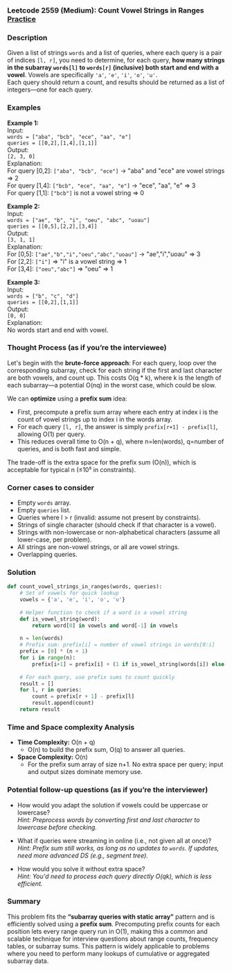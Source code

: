 ### Leetcode 2559 (Medium): Count Vowel Strings in Ranges [Practice](https://leetcode.com/problems/count-vowel-strings-in-ranges)

### Description  
Given a list of strings `words` and a list of queries, where each query is a pair of indices `[l, r]`, you need to determine, for each query, **how many strings in the subarray `words[l]` to `words[r]` (inclusive) both start and end with a vowel**. Vowels are specifically `'a'`, `'e'`, `'i'`, `'o'`, `'u'`.  
Each query should return a count, and results should be returned as a list of integers—one for each query.

### Examples  

**Example 1:**  
Input:  
`words = ["aba", "bcb", "ece", "aa", "e"]`  
`queries = [[0,2],[1,4],[1,1]]`  
Output:  
`[2, 3, 0]`  
Explanation:  
For query [0,2]: `["aba", "bcb", "ece"]` → "aba" and "ece" are vowel strings ⇒ 2  
For query [1,4]: `["bcb", "ece", "aa", "e"]` → "ece", "aa", "e" ⇒ 3  
For query [1,1]: `["bcb"]` is not a vowel string ⇒ 0

**Example 2:**  
Input:  
`words = ["ae", "b", "i", "oeu", "abc", "uoau"]`  
`queries = [[0,5],[2,2],[3,4]]`  
Output:  
`[3, 1, 1]`  
Explanation:  
For [0,5]: `["ae","b","i","oeu","abc","uoau"]` → "ae","i","uoau" ⇒ 3  
For [2,2]: `["i"]` ⇒ "i" is a vowel string ⇒ 1  
For [3,4]: `["oeu","abc"]` ⇒ "oeu" ⇒ 1

**Example 3:**  
Input:  
`words = ["b", "c", "d"]`  
`queries = [[0,2],[1,1]]`  
Output:  
`[0, 0]`  
Explanation:  
No words start and end with vowel.

### Thought Process (as if you’re the interviewee)  
Let's begin with the **brute-force approach**: For each query, loop over the corresponding subarray, check for each string if the first and last character are both vowels, and count up. This costs O(q \* k), where k is the length of each subarray—a potential O(nq) in the worst case, which could be slow.

We can **optimize** using a **prefix sum** idea:
- First, precompute a prefix sum array where each entry at index i is the count of vowel strings up to index i in the words array.
- For each query `[l, r]`, the answer is simply `prefix[r+1] - prefix[l]`, allowing O(1) per query.
- This reduces overall time to O(n + q), where n=len(words), q=number of queries, and is both fast and simple.

The trade-off is the extra space for the prefix sum (O(n)), which is acceptable for typical n (≤10⁵ in constraints).

### Corner cases to consider  
- Empty `words` array.
- Empty `queries` list.
- Queries where l > r (invalid: assume not present by constraints).
- Strings of single character (should check if that character is a vowel).
- Strings with non-lowercase or non-alphabetical characters (assume all lower-case, per problem).
- All strings are non-vowel strings, or all are vowel strings.
- Overlapping queries.

### Solution

```python
def count_vowel_strings_in_ranges(words, queries):
    # Set of vowels for quick lookup
    vowels = {'a', 'e', 'i', 'o', 'u'}
    
    # Helper function to check if a word is a vowel string
    def is_vowel_string(word):
        return word[0] in vowels and word[-1] in vowels
    
    n = len(words)
    # Prefix sum: prefix[i] = number of vowel strings in words[0:i]
    prefix = [0] * (n + 1)
    for i in range(n):
        prefix[i+1] = prefix[i] + (1 if is_vowel_string(words[i]) else 0)
    
    # For each query, use prefix sums to count quickly
    result = []
    for l, r in queries:
        count = prefix[r + 1] - prefix[l]
        result.append(count)
    return result
```

### Time and Space complexity Analysis  

- **Time Complexity:** O(n + q)  
  - O(n) to build the prefix sum, O(q) to answer all queries.
- **Space Complexity:** O(n)  
  - For the prefix sum array of size n+1. No extra space per query; input and output sizes dominate memory use.

### Potential follow-up questions (as if you’re the interviewer)  

- How would you adapt the solution if vowels could be uppercase or lowercase?  
  *Hint: Preprocess words by converting first and last character to lowercase before checking.*

- What if queries were streaming in online (i.e., not given all at once)?  
  *Hint: Prefix sum still works, as long as no updates to `words`. If updates, need more advanced DS (e.g., segment tree).*

- How would you solve it without extra space?  
  *Hint: You'd need to process each query directly O(qk), which is less efficient.*

### Summary
This problem fits the **“subarray queries with static array”** pattern and is efficiently solved using a **prefix sum**. Precomputing prefix counts for each position lets every range query run in O(1), making this a common and scalable technique for interview questions about range counts, frequency tables, or subarray sums. This pattern is widely applicable to problems where you need to perform many lookups of cumulative or aggregated subarray data.